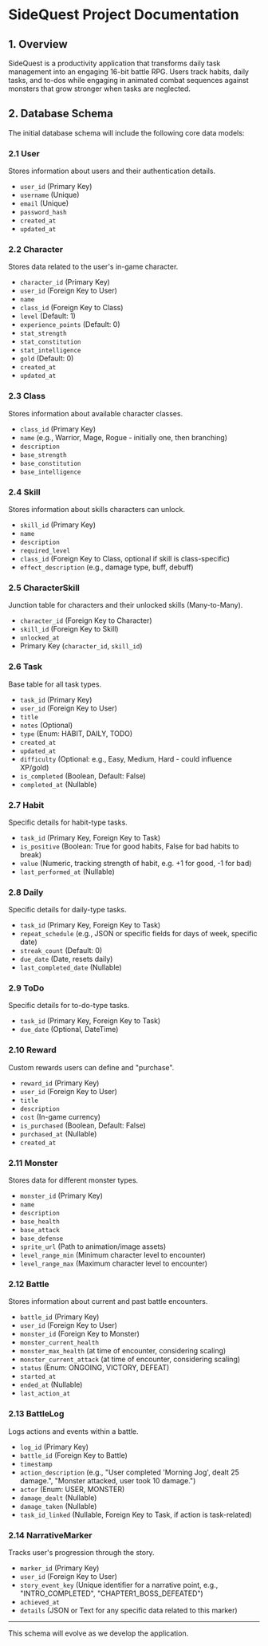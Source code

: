 # SideQuest Project Documentation

## 1. Overview

SideQuest is a productivity application that transforms daily task management into an engaging 16-bit battle RPG. Users track habits, daily tasks, and to-dos while engaging in animated combat sequences against monsters that grow stronger when tasks are neglected.

## 2. Database Schema

The initial database schema will include the following core data models:

### 2.1 User
Stores information about users and their authentication details.
- `user_id` (Primary Key)
- `username` (Unique)
- `email` (Unique)
- `password_hash`
- `created_at`
- `updated_at`

### 2.2 Character
Stores data related to the user's in-game character.
- `character_id` (Primary Key)
- `user_id` (Foreign Key to User)
- `name`
- `class_id` (Foreign Key to Class)
- `level` (Default: 1)
- `experience_points` (Default: 0)
- `stat_strength`
- `stat_constitution`
- `stat_intelligence`
- `gold` (Default: 0)
- `created_at`
- `updated_at`

### 2.3 Class
Stores information about available character classes.
- `class_id` (Primary Key)
- `name` (e.g., Warrior, Mage, Rogue - initially one, then branching)
- `description`
- `base_strength`
- `base_constitution`
- `base_intelligence`

### 2.4 Skill
Stores information about skills characters can unlock.
- `skill_id` (Primary Key)
- `name`
- `description`
- `required_level`
- `class_id` (Foreign Key to Class, optional if skill is class-specific)
- `effect_description` (e.g., damage type, buff, debuff)

### 2.5 CharacterSkill
Junction table for characters and their unlocked skills (Many-to-Many).
- `character_id` (Foreign Key to Character)
- `skill_id` (Foreign Key to Skill)
- `unlocked_at`
- Primary Key (`character_id`, `skill_id`)

### 2.6 Task
Base table for all task types.
- `task_id` (Primary Key)
- `user_id` (Foreign Key to User)
- `title`
- `notes` (Optional)
- `type` (Enum: HABIT, DAILY, TODO)
- `created_at`
- `updated_at`
- `difficulty` (Optional: e.g., Easy, Medium, Hard - could influence XP/gold)
- `is_completed` (Boolean, Default: False)
- `completed_at` (Nullable)

### 2.7 Habit
Specific details for habit-type tasks.
- `task_id` (Primary Key, Foreign Key to Task)
- `is_positive` (Boolean: True for good habits, False for bad habits to break)
- `value` (Numeric, tracking strength of habit, e.g. +1 for good, -1 for bad)
- `last_performed_at` (Nullable)

### 2.8 Daily
Specific details for daily-type tasks.
- `task_id` (Primary Key, Foreign Key to Task)
- `repeat_schedule` (e.g., JSON or specific fields for days of week, specific date)
- `streak_count` (Default: 0)
- `due_date` (Date, resets daily)
- `last_completed_date` (Nullable)

### 2.9 ToDo
Specific details for to-do-type tasks.
- `task_id` (Primary Key, Foreign Key to Task)
- `due_date` (Optional, DateTime)

### 2.10 Reward
Custom rewards users can define and "purchase".
- `reward_id` (Primary Key)
- `user_id` (Foreign Key to User)
- `title`
- `description`
- `cost` (In-game currency)
- `is_purchased` (Boolean, Default: False)
- `purchased_at` (Nullable)
- `created_at`

### 2.11 Monster
Stores data for different monster types.
- `monster_id` (Primary Key)
- `name`
- `description`
- `base_health`
- `base_attack`
- `base_defense`
- `sprite_url` (Path to animation/image assets)
- `level_range_min` (Minimum character level to encounter)
- `level_range_max` (Maximum character level to encounter)

### 2.12 Battle
Stores information about current and past battle encounters.
- `battle_id` (Primary Key)
- `user_id` (Foreign Key to User)
- `monster_id` (Foreign Key to Monster)
- `monster_current_health`
- `monster_max_health` (at time of encounter, considering scaling)
- `monster_current_attack` (at time of encounter, considering scaling)
- `status` (Enum: ONGOING, VICTORY, DEFEAT)
- `started_at`
- `ended_at` (Nullable)
- `last_action_at`

### 2.13 BattleLog
Logs actions and events within a battle.
- `log_id` (Primary Key)
- `battle_id` (Foreign Key to Battle)
- `timestamp`
- `action_description` (e.g., "User completed 'Morning Jog', dealt 25 damage.", "Monster attacked, user took 10 damage.")
- `actor` (Enum: USER, MONSTER)
- `damage_dealt` (Nullable)
- `damage_taken` (Nullable)
- `task_id_linked` (Nullable, Foreign Key to Task, if action is task-related)

### 2.14 NarrativeMarker
Tracks user's progression through the story.
- `marker_id` (Primary Key)
- `user_id` (Foreign Key to User)
- `story_event_key` (Unique identifier for a narrative point, e.g., "INTRO_COMPLETED", "CHAPTER1_BOSS_DEFEATED")
- `achieved_at`
- `details` (JSON or Text for any specific data related to this marker)

---

This schema will evolve as we develop the application. 